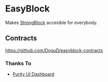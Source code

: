 # EasyBlock
Makes [StrongBlock](https://strongblock.com/) accesible for everybody.

## Contracts
https://github.com/DoguD/easyblock-contracts

### Thanks To
- [Purity UI Dashboard](https://demos.creative-tim.com/purity-ui-dashboard)
